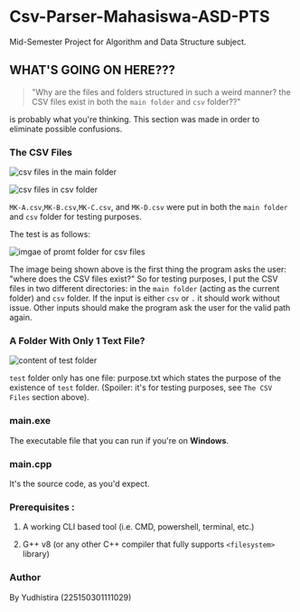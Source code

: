# Csv-Parser-Mahasiswa-ASD-PTS
Mid-Semester Project for Algorithm and Data Structure subject.

<h2><b>WHAT'S GOING ON HERE???</b></h2>

> "Why are the files and folders structured in such a weird manner? the CSV files exist in both the `main folder` and `csv` folder??"

is probably what you're thinking.
This section was made in order to eliminate possible confusions.

<h3>The CSV Files</h3>

![csv files in the main folder](https://user-images.githubusercontent.com/63510362/225620267-561bce41-a061-4ef8-8187-48dbfe7a46d2.png "csv files in main folder")

![csv files in csv folder](https://user-images.githubusercontent.com/63510362/225625434-31c242f7-94eb-4dbf-ad67-e115739c3329.png "csv files in csv folder")

`MK-A.csv`,`MK-B.csv`,`MK-C.csv`, and `MK-D.csv` were put in both the `main folder` and `csv` folder for testing purposes.

The test is as follows:

![imgae of promt folder for csv files](https://user-images.githubusercontent.com/63510362/225622897-5bf36e05-7bd0-45ba-a48f-c744df5862cb.png "image of initial prompt")

The image being shown above is the first thing the program asks the user: "where does the CSV files exist?" So for testing purposes, I put the CSV files in two different directories: in the `main folder` (acting as the current folder) and `csv` folder. If the input is either `csv` or `.` it should work without issue. Other inputs should make the program ask the user for the valid path again.

<h3>A Folder With Only 1 Text File?</h3>

![content of test folder](https://user-images.githubusercontent.com/63510362/225626176-d97f5e8b-aa6c-442a-9c2f-240982057c1e.png "content of test folder")

`test` folder only has one file: purpose.txt which states the purpose of the existence of `test` folder. (Spoiler: it's for testing purposes, see `The CSV Files` section above).

<h3>main.exe</h3>
The executable file that you can run if you're on <b>Windows</b>.

<h3>main.cpp</h3>
It's the source code, as you'd expect. 

### <b>Prerequisites :</b>
1. A working CLI based tool (i.e. CMD, powershell, terminal, etc.)

2. G++ v8 (or any other C++ compiler that fully supports `<filesystem>` library)


### Author
By Yudhistira (225150301111029)
